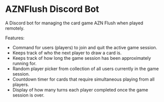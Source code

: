 # AZNFlush Discord Bot
A Discord bot for managing the card game AZN Flush when played remotely.

Features:
- Command for users (players) to join and quit the active game session.
- Keeps track of who the next player to draw a card is.
- Keeps track of how long the game session has been approximately running for.
- Random player picker from collection of all users currently in the game session.
- Countdown timer for cards that require simultaneous playing from all players.
- Display of how many turns each player completed once the game session is over.
